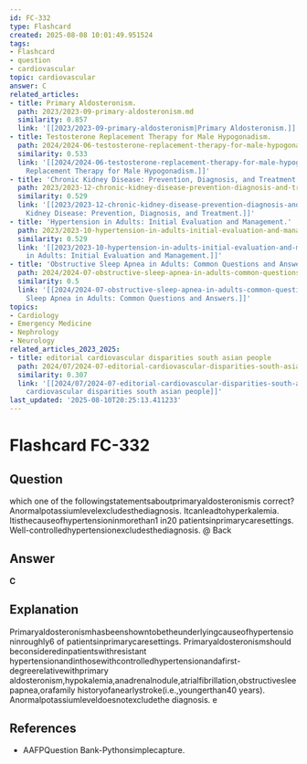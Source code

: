 ```yaml
---
id: FC-332
type: Flashcard
created: 2025-08-08 10:01:49.951524
tags:
- Flashcard
- question
- cardiovascular
topic: cardiovascular
answer: C
related_articles:
- title: Primary Aldosteronism.
  path: 2023/2023-09-primary-aldosteronism.md
  similarity: 0.857
  link: '[[2023/2023-09-primary-aldosteronism|Primary Aldosteronism.]]'
- title: Testosterone Replacement Therapy for Male Hypogonadism.
  path: 2024/2024-06-testosterone-replacement-therapy-for-male-hypogonadism.md
  similarity: 0.533
  link: '[[2024/2024-06-testosterone-replacement-therapy-for-male-hypogonadism|Testosterone
    Replacement Therapy for Male Hypogonadism.]]'
- title: 'Chronic Kidney Disease: Prevention, Diagnosis, and Treatment.'
  path: 2023/2023-12-chronic-kidney-disease-prevention-diagnosis-and-treatment.md
  similarity: 0.529
  link: '[[2023/2023-12-chronic-kidney-disease-prevention-diagnosis-and-treatment|Chronic
    Kidney Disease: Prevention, Diagnosis, and Treatment.]]'
- title: 'Hypertension in Adults: Initial Evaluation and Management.'
  path: 2023/2023-10-hypertension-in-adults-initial-evaluation-and-management.md
  similarity: 0.529
  link: '[[2023/2023-10-hypertension-in-adults-initial-evaluation-and-management|Hypertension
    in Adults: Initial Evaluation and Management.]]'
- title: 'Obstructive Sleep Apnea in Adults: Common Questions and Answers.'
  path: 2024/2024-07-obstructive-sleep-apnea-in-adults-common-questions-and-answe.md
  similarity: 0.5
  link: '[[2024/2024-07-obstructive-sleep-apnea-in-adults-common-questions-and-answe|Obstructive
    Sleep Apnea in Adults: Common Questions and Answers.]]'
topics:
- Cardiology
- Emergency Medicine
- Nephrology
- Neurology
related_articles_2023_2025:
- title: editorial cardiovascular disparities south asian people
  path: 2024/07/2024-07-editorial-cardiovascular-disparities-south-asian-people.md
  similarity: 0.307
  link: '[[2024/07/2024-07-editorial-cardiovascular-disparities-south-asian-people|editorial
    cardiovascular disparities south asian people]]'
last_updated: '2025-08-10T20:25:13.411233'
---
```


# Flashcard FC-332

## Question

which one of the followingstatementsaboutprimaryaldosteronismis correct? Anormalpotassiumlevelexcludesthediagnosis. Itcanleadtohyperkalemia. Itisthecauseofhypertensioninmorethan1 in20 patientsinprimarycaresettings. Well-controlledhypertensionexcludesthediagnosis. @ Back

## Answer

**C**

## Explanation

Primaryaldosteronismhasbeenshowntobetheunderlyingcauseofhypertensioninroughly6 of patientsinprimarycaresettings. Primaryaldosteronismshould beconsideredinpatientswithresistant hypertensionandinthosewithcontrolledhypertensionandafirst-degreerelativewithprimary aldosteronism,hypokalemia,anadrenalnodule,atrialfibrillation,obstructivesleepapnea,orafamily historyofanearlystroke(i.e.,youngerthan40 years). Anormalpotassiumleveldoesnotexcludethe diagnosis. e

## References

- AAFPQuestion Bank-Pythonsimplecapture.

